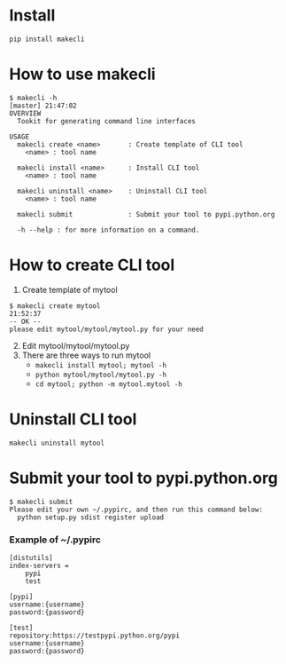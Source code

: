 # Install
`pip install makecli`

# How to use makecli
```
$ makecli -h                                                                                                     [master] 21:47:02
OVERVIEW
  Tookit for generating command line interfaces

USAGE
  makecli create <name>       : Create template of CLI tool
    <name> : tool name

  makecli install <name>      : Install CLI tool
    <name> : tool name

  makecli uninstall <name>    : Uninstall CLI tool
    <name> : tool name

  makecli submit              : Submit your tool to pypi.python.org

  -h --help : for more information on a command.

```

# How to create CLI tool
1. Create template of mytool
```
$ makecli create mytool                                                                                                           21:52:37
-- OK --
please edit mytool/mytool/mytool.py for your need

```

2. Edit mytool/mytool/mytool.py
3. There are three ways to run mytool
    * `makecli install mytool; mytool -h`
    * `python mytool/mytool/mytool.py -h`
    * `cd mytool; python -m mytool.mytool -h`

# Uninstall CLI tool
`makecli uninstall mytool`

# Submit your tool to pypi.python.org  

```
$ makecli submit
Please edit your own ~/.pypirc, and then run this command below:
  python setup.py sdist register upload
```

### Example of ~/.pypirc
```
[distutils]
index-servers =
    pypi
    test

[pypi]
username:{username}
password:{password}

[test]
repository:https://testpypi.python.org/pypi
username:{username}
password:{password}
```
